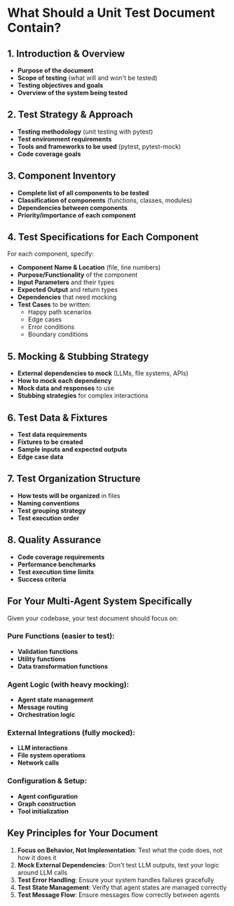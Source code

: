 # What Should a Unit Test Document Contain?

## 1. Introduction & Overview
- **Purpose of the document**
- **Scope of testing** (what will and won't be tested)
- **Testing objectives and goals**
- **Overview of the system being tested**

## 2. Test Strategy & Approach
- **Testing methodology** (unit testing with pytest)
- **Test environment requirements**
- **Tools and frameworks to be used** (pytest, pytest-mock)
- **Code coverage goals**

## 3. Component Inventory
- **Complete list of all components to be tested**
- **Classification of components** (functions, classes, modules)
- **Dependencies between components**
- **Priority/importance of each component**

## 4. Test Specifications for Each Component
For each component, specify:
- **Component Name & Location** (file, line numbers)
- **Purpose/Functionality** of the component
- **Input Parameters** and their types
- **Expected Output** and return types
- **Dependencies** that need mocking
- **Test Cases** to be written:
  - Happy path scenarios
  - Edge cases
  - Error conditions
  - Boundary conditions

## 5. Mocking & Stubbing Strategy
- **External dependencies to mock** (LLMs, file systems, APIs)
- **How to mock each dependency**
- **Mock data and responses** to use
- **Stubbing strategies** for complex interactions

## 6. Test Data & Fixtures
- **Test data requirements**
- **Fixtures to be created**
- **Sample inputs and expected outputs**
- **Edge case data**

## 7. Test Organization Structure
- **How tests will be organized** in files
- **Naming conventions**
- **Test grouping strategy**
- **Test execution order**

## 8. Quality Assurance
- **Code coverage requirements**
- **Performance benchmarks**
- **Test execution time limits**
- **Success criteria**

## For Your Multi-Agent System Specifically

Given your codebase, your test document should focus on:

### Pure Functions (easier to test):
- **Validation functions**
- **Utility functions**
- **Data transformation functions**

### Agent Logic (with heavy mocking):
- **Agent state management**
- **Message routing**
- **Orchestration logic**

### External Integrations (fully mocked):
- **LLM interactions**
- **File system operations**
- **Network calls**

### Configuration & Setup:
- **Agent configuration**
- **Graph construction**
- **Tool initialization**

## Key Principles for Your Document

1. **Focus on Behavior, Not Implementation**: Test what the code does, not how it does it
2. **Mock External Dependencies**: Don't test LLM outputs, test your logic around LLM calls
3. **Test Error Handling**: Ensure your system handles failures gracefully
4. **Test State Management**: Verify that agent states are managed correctly
5. **Test Message Flow**: Ensure messages flow correctly between agents
